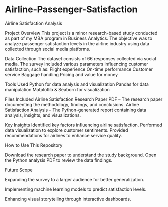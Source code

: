 # Airline-Passenger-Satisfaction
Airline Satisfaction Analysis

Project Overview
This project is a minor research-based study conducted as part of my MBA program in Business Analytics. The objective was to analyze passenger satisfaction levels in the airline industry using data collected through social media platforms.

Data Collection
The dataset consists of 66 responses collected via social media. The survey included various parameters influencing customer satisfaction, such as:
Flight experience
On-time performance
Customer service
Baggage handling
Pricing and value for money

Tools Used
Python for data analysis and visualization
Pandas for data manipulation
Matplotlib & Seaborn for visualization

Files Included
Airline Satisfaction Research Paper PDF  – The research paper documenting the methodology, findings, and conclusions.
Airline Satisfaction Analysis – The Python-generated report containing data analysis, insights, and visualizations.

Key Insights
Identified key factors influencing airline satisfaction.
Performed data visualization to explore customer sentiments.
Provided recommendations for airlines to enhance service quality.

How to Use This Repository

Download the research paper to understand the study background.
Open the Python analysis PDF to review the data findings.

Future Scope

Expanding the survey to a larger audience for better generalization.

Implementing machine learning models to predict satisfaction levels.

Enhancing visual storytelling through interactive dashboards.

